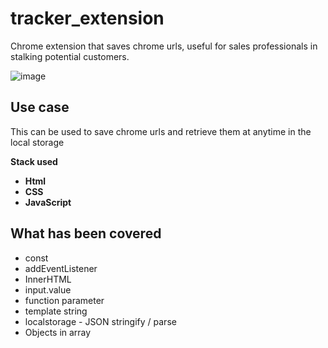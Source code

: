 # tracker_extension
Chrome extension that saves chrome urls, useful for sales professionals in stalking potential customers.

![image](https://github.com/Lochipi/tracker_extension/assets/108942025/f672f4c1-976b-4539-9552-9b948baadce4)

## Use case
This can be used to save chrome urls and retrieve them at anytime in the local storage

**Stack used**
- **Html**
- **CSS**
- **JavaScript**

## What has been covered
- const
- addEventListener
- InnerHTML
- input.value
- function parameter
- template string
- localstorage - JSON stringify / parse 
- Objects in array
